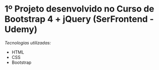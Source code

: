 # 1º Projeto desenvolvido no Curso de Bootstrap 4 + jQuery (SerFrontend - Udemy)

*Tecnologias utilizadas:*

- HTML
- CSS
- Bootstrap
